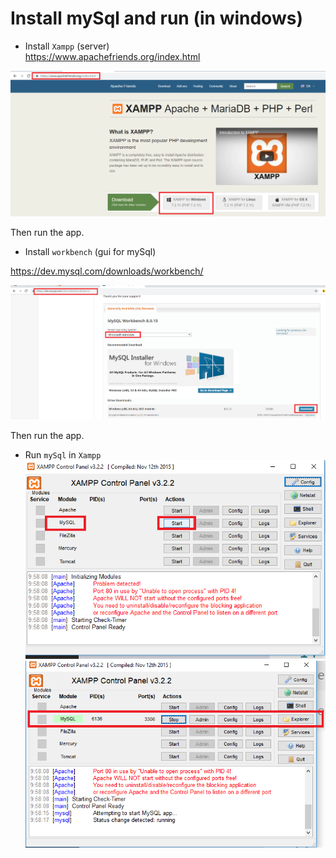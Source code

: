 # Install mySql and run (in windows)
* Install `Xampp` (server)   
https://www.apachefriends.org/index.html   

![picture](step1.png)   
   
Then run the app.

* Install `workbench` (gui for mySql)   

https://dev.mysql.com/downloads/workbench/   

![picture](step2.png)   

Then run the app. 

* Run `mySql` in `Xampp`   
![picture](step3.png)  
![picture](step4.png)  
